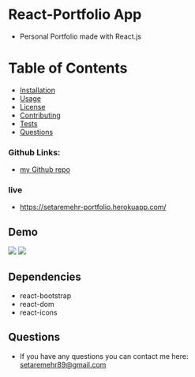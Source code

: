# React-Portfolio App
* Personal Portfolio made with React.js


# Table of Contents 
* [Installation](#installation)
* [Usage](#usage)
* [License](#license)
* [Contributing](#contributing)
* [Tests](#tests)
* [Questions](#questions)

### Github Links:
* [my Github repo](https://github.com/setaremehr/portfolio.git)

### live
* https://setaremehr-portfolio.herokuapp.com/
## Demo
![](https://user-images.githubusercontent.com/66357101/97743785-6ddb1d80-1aa3-11eb-850d-051398c4c640.png)
![](src/images/demo.gif)

## Dependencies
* react-bootstrap
* react-dom
* react-icons
  
## Questions
* If you have any questions you can contact me here: setaremehr89@gmail.com